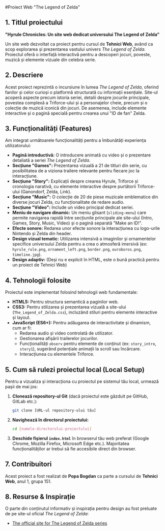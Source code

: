 
#Proiect Web "The Legend of Zelda"

## 1. Titlul proiectului

**"Hyrule Chronicles: Un site web dedicat universului The Legend of Zelda"**

Un site web dezvoltat ca proiect pentru cursul de **Tehnici Web**, având ca scop explorarea și prezentarea vastului univers *The Legend of Zelda*. Proiectul oferă o interfață interactivă pentru a descoperi jocuri, poveste, muzică și elemente vizuale din celebra serie.

## 2. Descriere

Acest proiect reprezintă o incursiune în lumea *The Legend of Zelda*, oferind fanilor și celor curioși o platformă structurată cu informații esențiale. Site-ul acoperă aspecte precum istoria seriei, detalii despre jocurile principale, povestea complexă a Triforce-ului și a personajelor cheie, precum și o colecție de muzică iconică din jocuri. De asemenea, include elemente interactive și o pagină specială pentru crearea unui "ID de fan" Zelda.

## 3. Funcționalități (Features)

Am integrat următoarele funcționalități pentru a îmbunătăți experiența utilizatorului:

* **Pagină introductivă:** O introducere animată cu video și o prezentare detaliată a seriei *The Legend of Zelda*.
* **Secțiune "Games":** Prezentarea vizuală a 21 de titluri din serie, cu posibilitatea de a viziona trailere relevante pentru fiecare joc la interacțiune.
* **Secțiune "Story":** Explicații despre crearea Hyrule, Triforce și cronologia narativă, cu elemente interactive despre purtătorii Triforce-ului (Ganondorf, Zelda, Link).
* **Secțiune "Music":** O colecție de 20 de piese muzicale emblematice din diverse jocuri Zelda, cu funcționalitate de redare audio.
* **Secțiune "Video":** Include un video principal dedicat seriei.
* **Meniu de navigare dinamic:** Un meniu glisant (`sliding-menu`) care permite navigarea rapidă între secțiunile principale ale site-ului (Intro, Games, Story, Music, Video) și o pagină separată "Make an ID!".
* **Efecte sonore:** Redarea unor efecte sonore la interacțiunea cu logo-urile Nintendo și Zelda din header.
* **Design vizual tematic:** Utilizarea intensivă a imaginilor și ornamentelor specifice universului Zelda pentru a crea o atmosferă imersivă (ex: `hyrule_rule.png`, `ornament_left.png`, `border.png`, `ouroboros.png`, `timeline.jpg`).
* **Design adaptiv:** (Deși nu e explicit în HTML, este o bună practică pentru un proiect de Tehnici Web)

## 4. Tehnologii folosite

Proiectul este implementat folosind tehnologii web fundamentale:

* **HTML5:** Pentru structura semantică a paginilor web.
* **CSS3:** Pentru stilizarea și prezentarea vizuală a site-ului (`The_Legend_of_Zelda.css`), incluzând stiluri pentru elemente interactive și layout.
* **JavaScript (ES6+):** Pentru adăugarea de interactivitate și dinamism, cum ar fi:
    * Redarea audio și video controlată de utilizator.
    * Gestionarea afișării trailerelor jocurilor.
    * Funcționalități `observ` pentru elemente de conținut (ex: `story_intro`, `story1`), sugerând potențiale animații la scroll sau încărcare.
    * Interacțiunea cu elementele Triforce.

## 5. Cum să rulezi proiectul local (Local Setup)

Pentru a vizualiza și interacționa cu proiectul pe sistemul tău local, urmează pașii de mai jos:

1.  **Clonează repository-ul Git** (dacă proiectul este găzduit pe GitHub, GitLab etc.):
    ```bash
    git clone [URL-ul repository-ului tău]
    ```
2.  **Navighează în directorul proiectului:**
    ```bash
    cd [numele-directorului-proiectului]
    ```
3.  **Deschide fișierul `index.html`** în browserul tău web preferat (Google Chrome, Mozilla Firefox, Microsoft Edge etc.). Majoritatea funcționalităților ar trebui să fie accesibile direct din browser.

## 7. Contribuitori

Acest proiect a fost realizat de **Popa Bogdan** ca parte a cursului de **Tehnici Web**, anul 1, grupa 151.

## 8. Resurse & Inspirație

O parte din conținutul informativ și inspirația pentru design au fost preluate de pe site-ul oficial *The Legend of Zelda*:

* [The official site for The Legend of Zelda series](https://zelda.nintendo.com)
